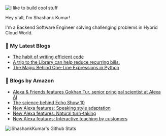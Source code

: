 ![I like to build cool stuff](https://res.cloudinary.com/dt8g3rhcy/image/upload/v1595929574/i_like_to_build_cool_shit._1_nzbwjh.png)

Hey y'all, I'm Shashank Kumar! 

I'm a Backend Software Engineer solving challenging problems in Hybrid Cloud World.

### 📕 My Latest Blogs
<!-- BLOG-POST-LIST:START -->
- [The habit of writing efficient code](https://medium.com/@ishashankkumar/the-habit-of-writing-efficient-code-153b05f04269?source=rss-d24dda280d5f------2)
- [A trip to the Library can help reduce recurring bills.](https://medium.com/swlh/a-trip-to-the-library-can-help-reduce-recurring-bills-23bca495cdf5?source=rss-d24dda280d5f------2)
- [The Magic Behind One-Line Expressions in Python](https://medium.com/swlh/the-magic-behind-one-line-expressions-in-python-816c10180c5c?source=rss-d24dda280d5f------2)
<!-- BLOG-POST-LIST:END -->

### 📕 Blogs by Amazon
<!-- AMAZON-BLOG-POST-LIST:START -->
- [Alexa & Friends features Gokhan Tur, senior principal scientist at Alexa AI](https://www.amazon.science/videos-webinars/alexa-friends-features-gokhan-tur-senior-principal-scientist-at-alexa-ai)
- [The science behind Echo Show 10](https://www.amazon.science/blog/the-science-behind-echo-show-10)
- [New Alexa features: Speaking style adaptation](https://www.amazon.science/blog/new-text-to-speech-generator-and-rephraser-move-alexa-toward-concept-to-speech)
- [New Alexa features: Natural turn-taking](https://www.amazon.science/blog/change-to-alexa-wake-word-process-adds-natural-turn-taking)
- [New Alexa features: Interactive teaching by customers](https://www.amazon.science/blog/new-alexa-features-interactive-teaching-by-customers)
<!-- AMAZON-BLOG-POST-LIST:END -->



<img align="center" alt="iShashankKumar's Github Stats" src="https://github-readme-stats.vercel.app/api?username=ishashankkumar&show_icons=true&hide_border=true" />
